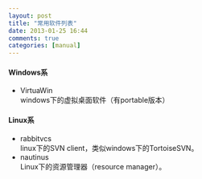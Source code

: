 ```yaml
---
layout: post
title: "常用软件列表"
date: 2013-01-25 16:44
comments: true
categories: [manual]
---
```


#### Windows系

* VirtuaWin  
	windows下的虚拟桌面软件（有portable版本）

####  Linux系
* rabbitvcs  
	linux下的SVN client，类似windows下的TortoiseSVN。
* nautinus  
	Linux下的资源管理器（resource manager）。
